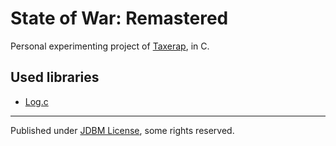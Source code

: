 # State of War: Remastered

Personal experimenting project of [Taxerap](https://github.com/Taxerap), in C.  

## Used libraries

- [Log.c](https://github.com/rxi/log.c)

---

Published under [JDBM License](https://github.com/mhtvsSFrpHdE/ipcui/blob/master/LICENSE_JDBM), some rights reserved.
